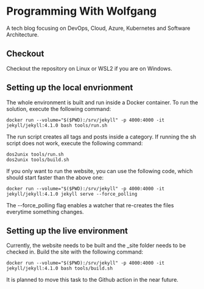 # Programming With Wolfgang

A tech blog focusing on DevOps, Cloud, Azure, Kubernetes and Software Architecture.

## Checkout

Checkout the repository on Linux or WSL2 if you are on Windows. 

## Setting up the local envrionment

The whole environment is built and run inside a Docker container. To run the solution, execute the following command:

```terminal
docker run --volume="$($PWD):/srv/jekyll" -p 4000:4000 -it jekyll/jekyll:4.1.0 bash tools/run.sh
```
The run script creates all tags and posts inside a category. If running the sh script does not work, execute the following command:

```terminal
dos2unix tools/run.sh
dos2unix tools/build.sh
```

If you only want to run the website, you can use the following code, which should start faster than the above one:

```terminal
docker run --volume="$($PWD):/srv/jekyll" -p 4000:4000 -it jekyll/jekyll:4.1.0 jekyll serve --force_polling
```
The --force_polling flag enables a watcher that re-creates the files everytime something changes.

## Setting up the live environment

Currently, the website needs to be built and the _site folder needs to be checked in. Build the site with the following command:

```terminal
docker run --volume="$($PWD):/srv/jekyll" -p 4000:4000 -it jekyll/jekyll:4.1.0 bash tools/build.sh
```

It is planned to move this task to the Github action in the near future.

